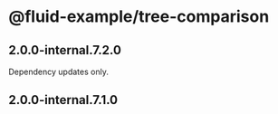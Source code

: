 # @fluid-example/tree-comparison

## 2.0.0-internal.7.2.0

Dependency updates only.

## 2.0.0-internal.7.1.0
